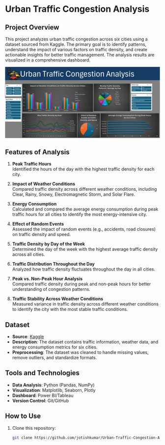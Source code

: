 # Urban Traffic Congestion Analysis

## Project Overview
This project analyzes urban traffic congestion across six cities using a dataset sourced from Kaggle. The primary goal is to identify patterns, understand the impact of various factors on traffic density, and create actionable insights for better traffic management. The analysis results are visualized in a comprehensive dashboard.

![Dashboard](Dashboard.jpeg)

## Features of Analysis
1. **Peak Traffic Hours**  
   Identified the hours of the day with the highest traffic density for each city.

2. **Impact of Weather Conditions**  
   Compared traffic density across different weather conditions, including Clear, Rainy, Snowy, Electromagnetic Storm, and Solar Flare.

3. **Energy Consumption**  
   Calculated and compared the average energy consumption during peak traffic hours for all cities to identify the most energy-intensive city.

4. **Effect of Random Events**  
   Assessed the impact of random events (e.g., accidents, road closures) on traffic density and speed.

5. **Traffic Density by Day of the Week**  
   Determined the day of the week with the highest average traffic density across all cities.

6. **Traffic Distribution Throughout the Day**  
   Analyzed how traffic density fluctuates throughout the day in all cities.

7. **Peak vs. Non-Peak Hour Analysis**  
   Compared traffic density during peak and non-peak hours for better understanding of congestion patterns.

8. **Traffic Stability Across Weather Conditions**  
   Measured variance in traffic density across different weather conditions to identify the city with the most stable traffic conditions.

## Dataset
- **Source**: [Kaggle](https://www.kaggle.com)  
- **Description**: The dataset contains traffic information, weather data, and energy consumption metrics for six cities.  
- **Preprocessing**: The dataset was cleaned to handle missing values, remove outliers, and standardize formats.

## Tools and Technologies
- **Data Analysis**: Python (Pandas, NumPy)  
- **Visualization**: Matplotlib, Seaborn, Plotly  
- **Dashboard**: Power BI/Tableau  
- **Version Control**: Git/GitHub

## How to Use
1. Clone this repository:
   ```bash
   git clone https://github.com/jotishkumar/Urban-Traffic-Congestion-Analysis.git
